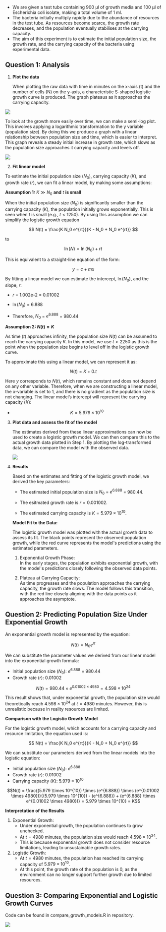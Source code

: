 - We are given a test tube containing 900 μl of growth media and 100 μl of Escherichia coli isolate, making a total volume of 1 ml.
- The bacteria initially multiply rapidly due to the abundance of resources in the test tube. As resources become scarce, the growth rate decreases, and the population eventually stabilises at the carrying capacity.
- The aim of this experiment is to estimate the initial population size, the growth rate, and the carrying capacity of the bacteria using experimental data.

## **Question 1: Analysis**

1.  **Plot the data**

    When plotting the raw data with time in minutes on the x-axis (t) and the number of cells (N) on the y-axis, a characteristic S-shaped logistic growth curve is produced. The graph plateaus as it approaches the carrying capacity.

![](Scatter_Plot.png)

To look at the growth more easily over time, we can make a semi-log plot. This involves applying a logarithmic transformation to the y variable (population size). By doing this we produce a graph with a linear relationship between population size and time, which is easier to interpret. This graph reveals a steady initial increase in growth rate, which slows as the population size approaches it carrying capacity and levels off.

![](Log_Transformed_Plot.png)

2.  **Fit linear model**

To estimate the initial population size ($N_0$), carrying capacity ($K$), and growth rate ($r$), we can fit a linear model, by making some assumptions:

**Assumption 1:** $K \gg N_0$ **and** $t$ **is small**

When the initial population size ($N_0$) is significantly smaller than the carrying capacity ($K$), the population initially grows exponentially. This is seen when $t$ is small (e.g., $t < 1250$). By using this assumption we can simplify the logistic growth equation

$$
N(t) = \frac{K N_0 e^{rt}}{K - N_0 + N_0 e^{rt}}
$$

to

$$
\ln(N) = \ln(N_0) + rt
$$

This is equivalent to a straight-line equation of the form:

$$
y = c + mx
$$

By fitting a linear model we can estimate the intercept, $\ln(N_0)$, and the slope, $r$:

- $r$ = 1.002e-2 = 0.01002

- $\ln(N_0)$ = 6.888

- Therefore, $N_0$ = $e^{6.888}$ = 980.44

**Assumption 2: $N(t) = K$**

As time ($t$) approaches infinity, the population size $N(t)$ can be assumed to reach the carrying capacity $K$. In this model, we use $t > 2250$ as this is the point when the population size begins to level off in the logistic growth curve.

To approximate this using a linear model, we can represent it as:

$$
N(t) = K + 0.t
$$

Here $y$ corresponds to $N(t)$, which remains constant and does not depend on any other variable. Therefore, when we are constructing a linear model, the x-variable is set to 1, and there is no gradient as the population size is not changing. The linear model’s intercept will represent the carrying capacity ($K$):

- $$K = 5.979 \times 10^{10}$$

3.  **Plot data and assess the fit of the model**

    The estimates derived from these linear approximations can now be used to create a logistic growth model. We can then compare this to the actual growth data plotted in Step 1. By plotting the log-transformed data, we can compare the model with the observed data.

    ![](Model_Fit_to_Data.png)

4.  **Results**

    Based on the estimates and fitting of the logistic growth model, we derived the key parameters:

    - The estimated initial population size is $N_0$ = $e^{6.888}$ = 980.44.

    - The esitmated growth rate is $r = 0.001002$.

    - The estimated carrying capacity is $K = 5.979 \times 10^{10}$.

    **Model Fit to the Data:**

    The logistic growth model was plotted with the actual growth data to assess its fit. The black points represent the observed population growth, while the red curve represents the model's predictions using the estimated parameters.

    1.  Exponential Growth Phase:\
        In the early stages, the population exhibits exponential growth, with the model's predictions closely following the observed data points.

    2.  Plateau at Carrying Capacity:\
        As time progresses and the population approaches the carrying capacity, the growth rate slows. The model follows this transition, with the red line closely aligning with the data points as it approaches the asymptote.


## Question 2: Predicting Population Size Under Exponential Growth

An exponential growth model is represented by the equation:

$$
N(t) = N_0 e^{rt}
$$

We can substitute the parameter values we derived from our linear model into the exponential growth formula:

-   Initial population size ($N_0$): $e^{6.888}$ = 980.44
-   Growth rate ($r$): 0.01002

$$N(t) = 980.44 \times e^{0.01002 \times 4980} = 4.598 \times 10^{24}$$

This result shows that, under exponential growth, the population size would theoretically reach $4.598 \times 10^{24}$ at $t = 4980$ minutes. However, this is unrealistic because in reality resources are limited.

**Comparison with the Logistic Growth Model**

For the logistic growth model, which accounts for a carrying capacity and resource limitation, the equation used is:

$$
N(t) = \frac{K N_0 e^{rt}}{K - N_0 + N_0 e^{rt}}
$$

We can substitute our parameters derived from the linear models into the logistic equation:

-   Initial population size ($N_0$): $e^{6.888}$
-   Growth rate ($r$): 0.01002
-   Carrying capacity ($K$): $5.979 \times 10^{10}$

$$N(t) = \frac{(5.979 \times 10^{10}) \times (e^{6.888}) \times (e^{0.01002 \times 4980})}{(5.979 \times 10^{10}) - (e^{6.888}) + (e^{6.888} \times e^{0.01002 \times 4980})} = 5.979 \times 10^{10} = K$$

**Interpretation of the Results**

1.  Exponential Growth:
    -   Under exponential growth, the population continues to grow unchecked.
    -   At  $t = 4980$ minutes, the population size would reach $4.598 \times 10^{24}$.
    -   This is because exponential growth does not consider resource limitations, leading to unsustainable growth rates.
2.  Logistic Growth:
    -   At $t = 4980$ minutes, the population has reached its carrying capacity of $5.979 \times 10^{10}$.
    -   At this point, the growth rate of the population is 0, as the environment can no longer support further growth due to limited resources.

## Question 3: Comparing Exponential and Logistic Growth Curves
Code can be found in compare_growth_models.R in repository.

![](growth_models_comparison.png)
